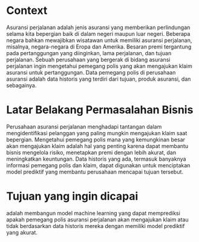 # Context
Asuransi perjalanan adalah jenis asuransi yang memberikan perlindungan selama kita bepergian baik di dalam negeri maupun luar negeri. Beberapa negara bahkan mewajibkan wisatawan untuk memiliki asuransi perjalanan, misalnya, negara-negara di Eropa dan Amerika. Besaran premi tergantung pada pertanggungan yang diinginkan, lama perjalanan, dan tujuan perjalanan. Sebuah perusahaan yang bergerak di bidang asuransi perjalanan ingin mengetahui pemegang polis yang akan mengajukan klaim asuransi untuk pertanggungan. Data pemegang polis di perusahaan asuransi adalah data historis yang terdiri dari tujuan, produk asuransi, dan sebagainya.

# Latar Belakang Permasalahan Bisnis
Perusahaan asuransi perjalanan menghadapi tantangan dalam mengidentifikasi pelanggan yang paling mungkin mengajukan klaim saat bepergian. Mengetahui pemegang polis mana yang kemungkinan besar akan mengajukan klaim adalah hal yang penting karena dapat membantu bisnis mengelola risiko, menetapkan premi dengan lebih akurat, dan meningkatkan keuntungan. Data historis yang ada, termasuk banyaknya informasi pemegang polis dan klaim, dapat digunakan untuk menciptakan model prediktif yang membantu perusahaan mencapai tujuan tersebut.

# Tujuan yang ingin dicapai

adalah membangun model machine learning yang dapat memprediksi apakah pemegang polis asuransi perjalanan akan mengajukan klaim atau tidak berdasarkan data historis mereka dengan memiliki model prediktif yang akurat.
